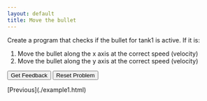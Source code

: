 ```yaml
---
layout: default
title: Move the bullet
---
```


Create a program that checks if the bullet for tank1 is active. If it is:
1. Move the bullet along the x axis at the correct speed (velocity)
2. Move the bullet along the y axis at the correct speed (velocity)

<div id="MoveBullet-sortableTrash" class="sortable-code"></div> 
<div id="MoveBullet-sortable" class="sortable-code"></div> 
<div style="clear:both;"></div> 
<p> 
    <input id="MoveBullet-feedbackLink" value="Get Feedback" type="button" /> 
    <input id="MoveBullet-newInstanceLink" value="Reset Problem" type="button" /> 
</p> 
<script type="text/javascript"> 
(function(){
  var initial = "if tank1_bullet.isActive:\n" +
    "	tank1_bullet.x += tank1_bullet.dx\n" +
    "	tank1_bullet.y += tank1_bullet.dy\n" +
    "tank1_bullet.x += tank1_bullet.x #distractor\n" +
    "tank1_bullet.y += tank1_bullet.y #distractor\n" +
    "tank1_bullet.dx += tank1_bullet.x #distractor\n" +
    "tank1_bullet.dy += tank1_bullet.y #distractor";
  var parsonsPuzzle = new ParsonsWidget({
    "sortableId": "MoveBullet-sortable",
    "max_wrong_lines": 10,
    "grader": ParsonsWidget._graders.LineBasedGrader,
    "exec_limit": 2500,
    "can_indent": true,
    "x_indent": 50,
    "lang": "en",
    "show_feedback": true,
    "trashId": "MoveBullet-sortableTrash"
  });
  parsonsPuzzle.init(initial);
  parsonsPuzzle.shuffleLines();
  $("#MoveBullet-newInstanceLink").click(function(event){ 
      event.preventDefault(); 
      parsonsPuzzle.shuffleLines(); 
  }); 
  $("#MoveBullet-feedbackLink").click(function(event){ 
      event.preventDefault(); 
      parsonsPuzzle.getFeedback(); 
  }); 
})(); 
</script>
[Previous](./example1.html)
